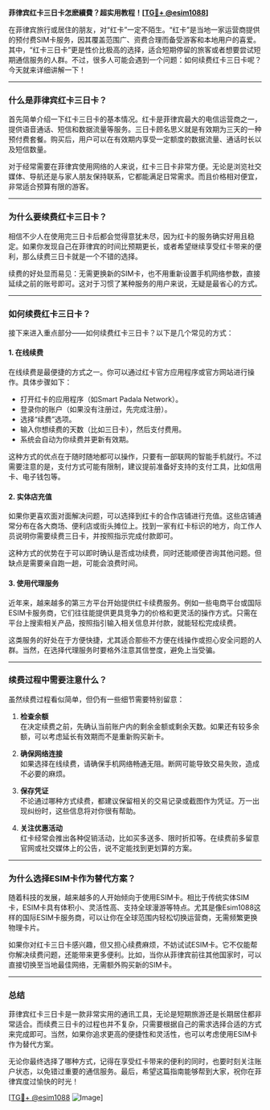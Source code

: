 **菲律宾红卡三日卡怎麽續費？超实用教程！[[TG💪+ @esim1088](https://t.me/s/esim1088)]**

在菲律宾旅行或居住的朋友，对“红卡”一定不陌生。“红卡”是当地一家运营商提供的预付费SIM卡服务，因其覆盖范围广、资费合理而备受游客和本地用户的喜爱。其中，“红卡三日卡”更是性价比极高的选择，适合短期停留的旅客或者想要尝试短期通信服务的人群。不过，很多人可能会遇到一个问题：如何续费红卡三日卡呢？今天就来详细讲解一下！

---

### **什么是菲律宾红卡三日卡？**

首先简单介绍一下红卡三日卡的基本情况。红卡是菲律宾最大的电信运营商之一，提供语音通话、短信和数据流量等服务。三日卡顾名思义就是有效期为三天的一种预付费套餐。购买后，用户可以在有效期内享受一定额度的数据流量、通话时长以及短信数量。

对于经常需要在菲律宾使用网络的人来说，红卡三日卡非常方便。无论是浏览社交媒体、导航还是与家人朋友保持联系，它都能满足日常需求。而且价格相对便宜，非常适合预算有限的游客。

---

### **为什么要续费红卡三日卡？**

相信不少人在使用完三日卡后都会觉得意犹未尽，因为红卡的服务确实好用且稳定。如果你发现自己在菲律宾的时间比预期更长，或者希望继续享受红卡带来的便利，那么续费三日卡就是一个不错的选择。

续费的好处显而易见：无需更换新的SIM卡，也不用重新设置手机网络参数，直接延续之前的账号即可。这对于习惯了某种服务的用户来说，无疑是最省心的方式。

---

### **如何续费红卡三日卡？**

接下来进入重点部分——如何续费红卡三日卡？以下是几个常见的方式：

#### **1. 在线续费**
在线续费是最便捷的方式之一。你可以通过红卡官方应用程序或官方网站进行操作。具体步骤如下：
- 打开红卡的应用程序（如Smart Padala Network）。
- 登录你的账户（如果没有注册过，先完成注册）。
- 选择“续费”选项。
- 输入你想续费的天数（比如三日卡），然后支付费用。
- 系统会自动为你续费并更新有效期。

这种方式的优点在于随时随地都可以操作，只要有一部联网的智能手机就行。不过需要注意的是，支付方式可能有限制，建议提前准备好支持的支付工具，比如信用卡、电子钱包等。

#### **2. 实体店充值**
如果你更喜欢面对面解决问题，可以选择到红卡的合作店铺进行充值。这些店铺通常分布在各大商场、便利店或街头摊位上。找到一家有红卡标识的地方，向工作人员说明你需要续费三日卡，并按照指示完成付款即可。

这种方式的优势在于可以即时确认是否成功续费，同时还能顺便咨询其他问题。但缺点是需要亲自跑一趟，可能会浪费时间。

#### **3. 使用代理服务**
近年来，越来越多的第三方平台开始提供红卡续费服务。例如一些电商平台或国际ESIM卡服务商，它们往往能提供更具竞争力的价格和更灵活的操作方式。只需在平台上搜索相关产品，按照指引输入相关信息并付款，就能轻松完成续费。

这类服务的好处在于方便快捷，尤其适合那些不方便在线操作或担心安全问题的人群。当然，在选择代理服务时要格外注意其信誉度，避免上当受骗。

---

### **续费过程中需要注意什么？**

虽然续费过程看似简单，但仍有一些细节需要特别留意：

1. **检查余额**  
   在决定续费之前，先确认当前账户内的剩余金额或剩余天数。如果还有较多余额，可以考虑延长有效期而不是重新购买新卡。

2. **确保网络连接**  
   如果选择在线续费，请确保手机网络畅通无阻。断网可能导致交易失败，造成不必要的麻烦。

3. **保存凭证**  
   不论通过哪种方式续费，都建议保留相关的交易记录或截图作为凭证。万一出现纠纷时，这些信息将对你很有帮助。

4. **关注优惠活动**  
   红卡经常会推出各种促销活动，比如买多送多、限时折扣等。在续费前多留意官网或社交媒体上的公告，说不定能找到更划算的方案。

---

### **为什么选择ESIM卡作为替代方案？**

随着科技的发展，越来越多的人开始倾向于使用ESIM卡。相比于传统实体SIM卡，ESIM卡具有体积小、灵活性高、支持全球漫游等特点。尤其是像Esim1088这样的国际ESIM卡服务商，可以让你在全球范围内轻松切换运营商，无需频繁更换物理卡片。

如果你对红卡三日卡感兴趣，但又担心续费麻烦，不妨试试ESIM卡。它不仅能帮你解决续费问题，还能带来更多便利。比如，当你从菲律宾前往其他国家时，可以直接切换至当地最佳网络，无需额外购买新的SIM卡。

---

### **总结**

菲律宾红卡三日卡是一款非常实用的通讯工具，无论是短期旅游还是长期居住都非常适合。而续费三日卡的过程也并不复杂，只需要根据自己的需求选择合适的方式来完成即可。当然，如果你追求更高的便捷性和灵活性，也可以考虑使用ESIM卡作为替代方案。

无论你最终选择了哪种方式，记得在享受红卡带来的便利的同时，也要时刻关注账户状态，以免错过重要的通信服务。最后，希望这篇指南能够帮到大家，祝你在菲律宾度过愉快的时光！

[[TG💪+ @esim1088](https://t.me/s/esim1088) ![Image](https://i.postimg.cc/4NQfJmqS/Snipaste-2025-05-13-00-14-12.png)]